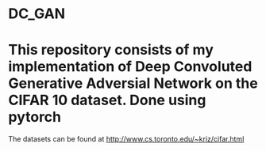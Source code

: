 # DC_GAN

# This repository consists of my implementation of Deep Convoluted Generative Adversial Network on the CIFAR 10 dataset. Done using pytorch

The datasets can be found at http://www.cs.toronto.edu/~kriz/cifar.html



